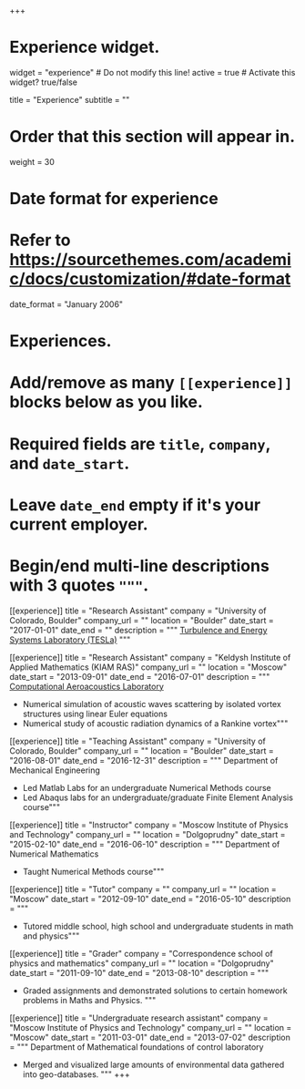 +++
# Experience widget.
widget = "experience"  # Do not modify this line!
active = true  # Activate this widget? true/false

title = "Experience"
subtitle = ""

# Order that this section will appear in.
weight = 30

# Date format for experience
#   Refer to https://sourcethemes.com/academic/docs/customization/#date-format
date_format = "January 2006"

# Experiences.
#   Add/remove as many `[[experience]]` blocks below as you like.
#   Required fields are `title`, `company`, and `date_start`.
#   Leave `date_end` empty if it's your current employer.
#   Begin/end multi-line descriptions with 3 quotes `"""`.
[[experience]]
  title = "Research Assistant"
  company = "University of Colorado, Boulder"
  company_url = ""
  location = "Boulder"
  date_start = "2017-01-01"
  date_end = ""
  description = """ [Turbulence and Energy Systems Laboratory (TESLa)](http://tesla.colorado.edu/) """
  

[[experience]]
  title = "Research Assistant"
  company = "Keldysh Institute of Applied Mathematics (KIAM RAS)"
  company_url = ""
  location = "Moscow"
  date_start = "2013-09-01"
  date_end = "2016-07-01"
  description = """ [Computational Aeroacoustics Laboratory](http://caa.imamod.ru/)
  
  * Numerical simulation of acoustic waves scattering by isolated vortex structures using linear Euler equations
  * Numerical study of acoustic radiation dynamics of a Rankine vortex"""
  
[[experience]]
  title = "Teaching Assistant"
  company =  "University of Colorado, Boulder"
  company_url = ""
  location = "Boulder"
  date_start = "2016-08-01"
  date_end = "2016-12-31"
  description = """
  Department of Mechanical Engineering
  
  * Led Matlab Labs for an undergraduate Numerical Methods course
  * Led Abaqus labs for an undergraduate/graduate Finite Element Analysis course"""

[[experience]]
  title = "Instructor"
  company =  "Moscow Institute of Physics and Technology"
  company_url = ""
  location = "Dolgoprudny"
  date_start = "2015-02-10"
  date_end = "2016-06-10"
  description = """ 
   Department of Numerical Mathematics
   
  * Taught Numerical Methods course"""

[[experience]]
  title = "Tutor"
  company =  ""
  company_url = ""
  location = "Moscow"
  date_start = "2012-09-10"
  date_end = "2016-05-10"
  description = """ 
    
  * Tutored middle school, high school and undergraduate students in math and physics"""
  
  [[experience]]
  title = "Grader"
  company =  "Correspondence school of physics and mathematics"
  company_url = ""
  location = "Dolgoprudny"
  date_start = "2011-09-10"
  date_end = "2013-08-10"
  description = """
  
  * Graded assignments and demonstrated solutions to certain homework problems in Maths and Physics. """
  
  [[experience]]
  title = "Undergraduate research assistant"
  company =  "Moscow Institute of Physics and Technology"
  company_url = ""
  location = "Moscow"
  date_start = "2011-03-01"
  date_end = "2013-07-02"
  description = """ 
  Department of
  Mathematical foundations of control laboratory
  
  * Merged and visualized large amounts of environmental data gathered into geo-databases. """
+++
